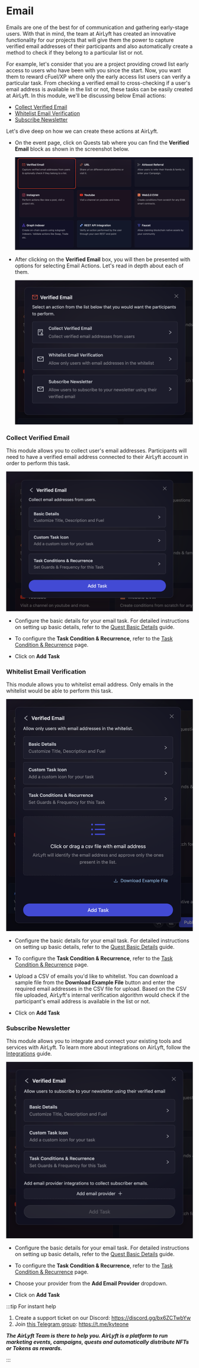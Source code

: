 # Email

Emails are one of the best for of communication and gathering early-stage users. With that in mind, the team at AirLyft has created an innovative functionality for our projects that will give them the power to capture verified email addresses of their participants and also automatically create a method to check if they belong to a particular list or not.

For example, let's consider that you are a project providing crowd list early access to users who have been with you since the start. Now, you want them to reward cFuel/XP where only the early access list users can verify a particular task. From checking a verified email to cross-checking if a user's email address is available in the list or not, these tasks can be easily created at AirLyft.
In this module, we'll be discussing below Email actions:

- [Collect Verified Email](#collect-verified-email)
- [Whitelist Email Verification](#whitelist-email-verification)
- [Subscribe Newsletter](#subscribe-newsletter)

Let's dive deep on how we can create these actions at AirLyft.

- On the event page, click on Quests tab where you can find the **Verified Email** block as shown in the screenshot below.

  ![Email Task Main](../../images/EmailTaskMain.png)

- After clicking on the **Verified Email** box, you will then be presented with options for selecting Email Actions. Let's read in depth about each of them.

  ![Email Task Options](../../images/EmailTaskOptions.png)

### Collect Verified Email

This module allows you to collect user's email addresses. Participants will need to have a verified email address connected to their AirLyft account in order to perform this task.

![Email Task Collect](../../images/EmailTaskCollect.png)

- Configure the basic details for your email task. For detailed instructions on setting up basic details, refer to the [Quest Basic Details](../quest-basic-details.md) guide.

- To configure the **Task Condition & Recurrence**, refer to the [Task Condition & Recurrence](../task-condition-and-recurrence.md) page.

- Click on **Add Task**

### Whitelist Email Verification

This module allows you to whitelist email address. Only emails in the whitelist would be able to perform this task.

![Email Task Whitelist](../../images/EmailTaskWhitelist.png)

- Configure the basic details for your email task. For detailed instructions on setting up basic details, refer to the [Quest Basic Details](../quest-basic-details.md) guide.

- To configure the **Task Condition & Recurrence**, refer to the [Task Condition & Recurrence](../task-condition-and-recurrence.md) page.

- Upload a CSV of emails you'd like to whitelist. You can download a sample file from the **Download Example File** button and enter the required email addresses in the CSV file for upload. Based on the CSV file uploaded, AirLyft's internal verification algorithm would check if the participant's email address is available in the list or not.

- Click on **Add Task**

### Subscribe Newsletter

This module allows you to integrate and connect your existing tools and services with AirLyft. To learn more about integrations on AirLyft, follow the [Integrations](../../integrations/index.md) guide.

![Email Task Subscribe](../../images/EmailTaskSubscribe.png)

- Configure the basic details for your email task. For detailed instructions on setting up basic details, refer to the [Quest Basic Details](../quest-basic-details.md) guide.

- To configure the **Task Condition & Recurrence**, refer to the [Task Condition & Recurrence](../task-condition-and-recurrence.md) page.

- Choose your provider from the **Add Email Provider** dropdown.

- Click on **Add Task**

:::tip For instant help

1. Create a support ticket on our Discord: https://discord.gg/bx6ZCTwbYw
2. Join [this Telegram group](https://t.me/kyteone): https://t.me/kyteone

**_The AirLyft Team is there to help you. AirLyft is a platform to run marketing events, campaigns, quests and automatically distribute NFTs or Tokens as rewards._**

:::
